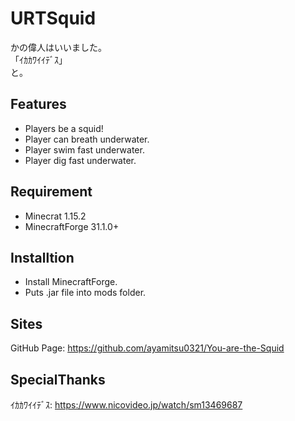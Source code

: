 # URTSquid
かの偉人はいいました。  
「ｲｶｶﾜｲｲﾃﾞｽ」  
と。  

## Features
- Players be a squid!
- Player can breath underwater.
- Player swim fast underwater.
- Player dig fast underwater.

## Requirement
- Minecrat 1.15.2
- MinecraftForge 31.1.0+

## Installtion
- Install MinecraftForge.
- Puts .jar file into mods folder.

## Sites
GitHub Page: https://github.com/ayamitsu0321/You-are-the-Squid

## SpecialThanks
ｲｶｶﾜｲｲﾃﾞｽ: https://www.nicovideo.jp/watch/sm13469687
